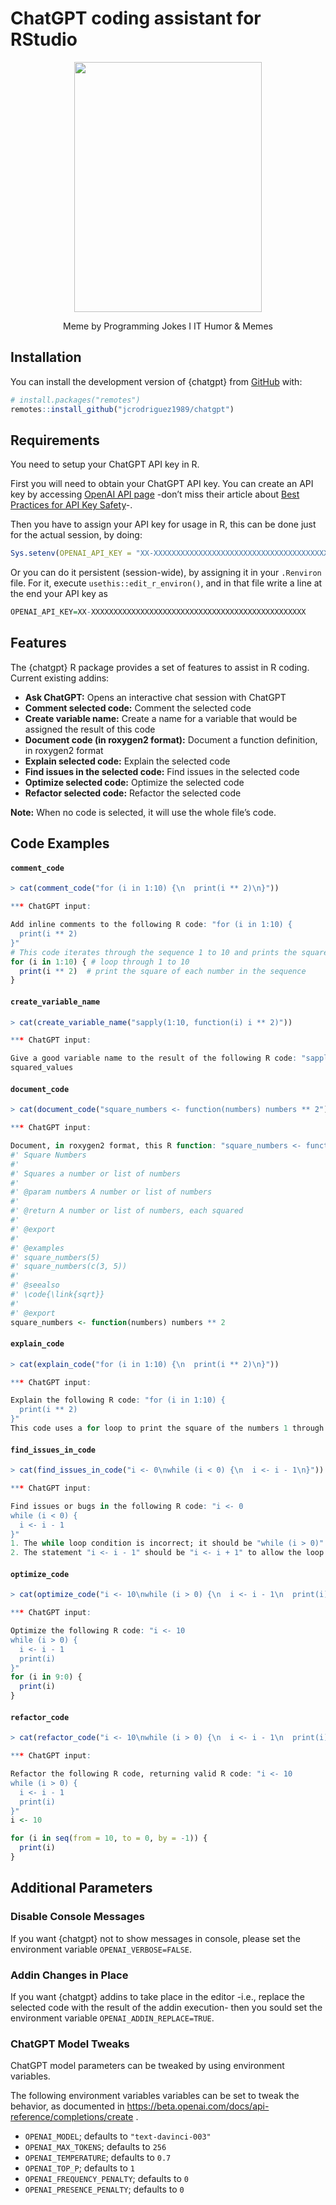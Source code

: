 
<!-- README.md is generated from README.Rmd. Please edit that file -->

# ChatGPT coding assistant for RStudio

<center>
<img width="300" height="400" src="https://media.licdn.com/dms/image/C5622AQG8D9NQ_ePuzA/feedshare-shrink_800/0/1673359083125?e=1676505600&v=beta&t=cnmYmdjyiAZ4gwZqqwJy1UXBJ5IlHWAiLWLQuSEjeYk">
<p>
Meme by Programming Jokes I IT Humor & Memes
</p>
</center>

## Installation

You can install the development version of {chatgpt} from
[GitHub](https://github.com/jcrodriguez1989/chatgpt) with:

``` r
# install.packages("remotes")
remotes::install_github("jcrodriguez1989/chatgpt")
```

## Requirements

You need to setup your ChatGPT API key in R.

First you will need to obtain your ChatGPT API key. You can create an
API key by accessing [OpenAI API
page](https://beta.openai.com/account/api-keys) -don’t miss their
article about [Best Practices for API Key
Safety](https://help.openai.com/en/articles/5112595-best-practices-for-api-key-safety)-.

Then you have to assign your API key for usage in R, this can be done
just for the actual session, by doing:

``` r
Sys.setenv(OPENAI_API_KEY = "XX-XXXXXXXXXXXXXXXXXXXXXXXXXXXXXXXXXXXXXXXXXXXXXXXX")
```

Or you can do it persistent (session-wide), by assigning it in your
`.Renviron` file. For it, execute `usethis::edit_r_environ()`, and in
that file write a line at the end your API key as

``` r
OPENAI_API_KEY=XX-XXXXXXXXXXXXXXXXXXXXXXXXXXXXXXXXXXXXXXXXXXXXXXXX
```

## Features

The {chatgpt} R package provides a set of features to assist in R
coding. Current existing addins:

- **Ask ChatGPT:** Opens an interactive chat session with ChatGPT
- **Comment selected code:** Comment the selected code
- **Create variable name:** Create a name for a variable that would be
  assigned the result of this code
- **Document code (in roxygen2 format):** Document a function
  definition, in roxygen2 format
- **Explain selected code:** Explain the selected code
- **Find issues in the selected code:** Find issues in the selected code
- **Optimize selected code:** Optimize the selected code
- **Refactor selected code:** Refactor the selected code

**Note:** When no code is selected, it will use the whole file’s code.

## Code Examples

#### `comment_code`

``` r
> cat(comment_code("for (i in 1:10) {\n  print(i ** 2)\n}"))

*** ChatGPT input:

Add inline comments to the following R code: "for (i in 1:10) {
  print(i ** 2)
}"
# This code iterates through the sequence 1 to 10 and prints the square of each number
for (i in 1:10) { # loop through 1 to 10
  print(i ** 2)  # print the square of each number in the sequence
}
```

#### `create_variable_name`

``` r
> cat(create_variable_name("sapply(1:10, function(i) i ** 2)"))

*** ChatGPT input:

Give a good variable name to the result of the following R code: "sapply(1:10, function(i) i ** 2)"
squared_values
```

#### `document_code`

``` r
> cat(document_code("square_numbers <- function(numbers) numbers ** 2"))

*** ChatGPT input:

Document, in roxygen2 format, this R function: "square_numbers <- function(numbers) numbers ** 2"
#' Square Numbers
#' 
#' Squares a number or list of numbers
#' 
#' @param numbers A number or list of numbers
#' 
#' @return A number or list of numbers, each squared
#' 
#' @export
#' 
#' @examples
#' square_numbers(5)
#' square_numbers(c(3, 5))
#' 
#' @seealso
#' \code{\link{sqrt}}
#' 
#' @export
square_numbers <- function(numbers) numbers ** 2
```

#### `explain_code`

``` r
> cat(explain_code("for (i in 1:10) {\n  print(i ** 2)\n}"))

*** ChatGPT input:

Explain the following R code: "for (i in 1:10) {
  print(i ** 2)
}"
This code uses a for loop to print the square of the numbers 1 through 10. The loop starts at 1 and will loop 10 times, each time printing the square of the current value of i. The output of this code will be 1, 4, 9, 16, 25, 36, 49, 64, 81 and 100.
```

#### `find_issues_in_code`

``` r
> cat(find_issues_in_code("i <- 0\nwhile (i < 0) {\n  i <- i - 1\n}"))

*** ChatGPT input:

Find issues or bugs in the following R code: "i <- 0
while (i < 0) {
  i <- i - 1
}"
1. The while loop condition is incorrect; it should be "while (i > 0)".
2. The statement "i <- i - 1" should be "i <- i + 1" to allow the loop to execute.
```

#### `optimize_code`

``` r
> cat(optimize_code("i <- 10\nwhile (i > 0) {\n  i <- i - 1\n  print(i)\n}"))

*** ChatGPT input:

Optimize the following R code: "i <- 10
while (i > 0) {
  i <- i - 1
  print(i)
}"
for (i in 9:0) {
  print(i)
}
```

#### `refactor_code`

``` r
> cat(refactor_code("i <- 10\nwhile (i > 0) {\n  i <- i - 1\n  print(i)\n}"))

*** ChatGPT input:

Refactor the following R code, returning valid R code: "i <- 10
while (i > 0) {
  i <- i - 1
  print(i)
}"
i <- 10

for (i in seq(from = 10, to = 0, by = -1)) {
  print(i)
}
```

## Additional Parameters

### Disable Console Messages

If you want {chatgpt} not to show messages in console, please set the
environment variable `OPENAI_VERBOSE=FALSE`.

### Addin Changes in Place

If you want {chatgpt} addins to take place in the editor -i.e., replace
the selected code with the result of the addin execution- then you sould
set the environment variable `OPENAI_ADDIN_REPLACE=TRUE`.

### ChatGPT Model Tweaks

ChatGPT model parameters can be tweaked by using environment variables.

The following environment variables variables can be set to tweak the
behavior, as documented in
<https://beta.openai.com/docs/api-reference/completions/create> .

- `OPENAI_MODEL`; defaults to `"text-davinci-003"`
- `OPENAI_MAX_TOKENS`; defaults to `256`
- `OPENAI_TEMPERATURE`; defaults to `0.7`
- `OPENAI_TOP_P`; defaults to `1`
- `OPENAI_FREQUENCY_PENALTY`; defaults to `0`
- `OPENAI_PRESENCE_PENALTY`; defaults to `0`
